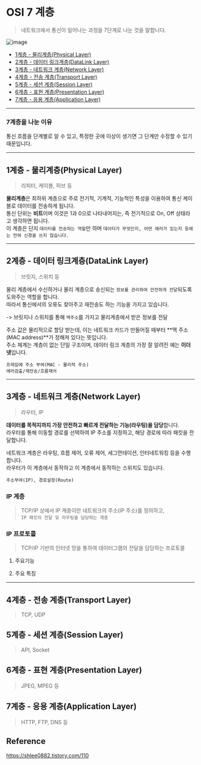 # OSI 7 계층
> 네트워크에서 통신이 일어나는 과정을 7단계로 나눈 것을 말합니다.

![image](https://user-images.githubusercontent.com/37105602/217218579-220925eb-22ff-4483-9c6f-bdf84db6a7c6.png)

* [1계층 - 물리계층(Physical Layer)](#1계층---물리계층physical-layer)  
* [2계층 - 데이터 링크계층(DataLink Layer)](#2계층---데이터-링크계층datalink-layer)  
* [3계층 - 네트워크 계층(Network Layer)](#3계층---네트워크-계층network-layer)  
* [4계층 - 전송 계층(Transport Layer)](#4계층---전송-계층transport-layer)  
* [5계층 - 세션 계층(Session Layer)](#5계층---세션-계층session-layer)  
* [6계층 - 표현 계층(Presentation Layer)](#6계층---표현-계층presentation-layer)  
* [7계층 - 응용 계층(Application Layer)](#7계층---응용-계층application-layer) 
---
### 7계층을 나눈 이유
통신 흐름을 단계별로 알 수 있고, 특정한 곳에 이상이 생기면 그 단계만 수정할 수 있기 때문입니다.

---
## 1계층 - 물리계층(Physical Layer)
> 리피터, 케이블, 허브 등  

**물리계층**은 최하위 계층으로 주로 전기적, 기계적, 기능적인 특성을 이용하여 통신 케이블로 데이터를 전송하게 됩니다.  
통신 단위는 **비트**이며 이것은 1과 0으로 나타내어지는, 즉 전기적으로 On, Off 상태라고 생각하면 됩니다.  
이 계층은 단지 `데이터를 전송하는 역할`만 하며 `데이터가 무엇인지, 어떤 에러가 있는지 등에는 전혀 신경을 쓰지 않습니다.`

---
## 2계층 - 데이터 링크계층(DataLink Layer)
> 브릿지, 스위치 등

물리 계층에서 수신하거나 물리 계층으로 송신되는 `정보를 관리하여 안전하게 전달`되도록 도와주는 역할을 합니다.  
따라서 통신에서의 오류도 찾아주고 재전송도 하는 기능을 가지고 있습니다.

-> 브릿지나 스위치를 통해 `맥주소`를 가지고 물리계층에서 받은 정보를 전달  

주소 값은 물리적으로 할당 받는데, 이는 네트워크 카드가 만들어질 때부터 **맥 주소(MAC address)**가 정해져 있다는 뜻입니다.  
주소 체계는 계층이 없는 단일 구조이며, 데이터 링크 계층의 가장 잘 알려진 예는 **이더넷**입니다.

`프레임에 주소 부여(MAC - 물리적 주소)`  
`에러검출/재전송/흐름재어`

---
## 3계층 - 네트워크 계층(Network Layer)
> 라우터, IP

**데이터를 목적지까지 가장 안전하고 빠르게 전달하는 기능(라우팅)을 담당**합니다.  
라우터를 통해 이동할 경로를 선택하여 IP 주소를 지정하고, 해당 경로에 따라 패킷을 전달합니다.

네트워크 계층은 라우팅, 흐름 제어, 오류 제어, 세그먼테이션, 인터네트워킹 등을 수행합니다.  
라우터가 이 계층에서 동작하고 이 계층에서 동작하는 스위치도 있습니다.

`주소부여(IP), 경로설정(Route)`

### IP 계층
> TCP/IP 상에서 IP 계층이란 네트워크의 주소(IP 주소)를 정의하고,  
`IP 패킷의 전달 및 라우팅을 담당하는 계층`

### IP 프로토콜
> TCP/IP 기반의 인터넷 망을 통하여 데이터그램의 전달을 담당하는 프로토콜

1. 주요기능

2. 주요 특징

---
## 4계층 - 전송 계층(Transport Layer)
> TCP, UDP

## 5계층 - 세션 계층(Session Layer)
> API, Socket

## 6계층 - 표현 계층(Presentation Layer)
> JPEG, MPEG 등

## 7계층 - 응용 계층(Application Layer)
> HTTP, FTP, DNS 등

## Reference
https://shlee0882.tistory.com/110